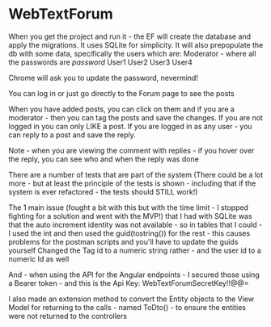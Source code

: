 # WebTextForum

When you get the project and run it - the EF will create the database and apply the migrations.  It uses SQLite for simplicity.
It will also prepopulate the db with some data, specifically the users which are:
Moderator - where all the passwords are *password*
User1
User2
User3
User4

Chrome will ask you to update the password, nevermind!

You can log in or just go directly to the Forum page to see the posts

When you have added posts, you can click on them and if you are a moderator - then you can tag the posts and save the changes.  If you are not logged in you can only LIKE a post.
If you are logged in as any user - you can reply to a post and save the reply.

Note - when you are viewing the comment with replies - if you hover over the reply, you can see who and when the reply was done

There are a number of tests that are part of the system (There could be a lot more - but at least the principle of the tests is shown - including that if the system is ever refactored - the tests should STILL work!)

The 1 main issue (fought a bit with this but with the time limit - I stopped fighting for a solution and went with the MVP!) that I had with SQLite was that the auto increment identity was not available - so in tables that I could - I used the int and then used the guid(tostring()) for the rest - this causes problems for the postman scripts and you'll have to update the guids yourself
Changed the Tag id to a numeric string rather - and the user id to a numeric Id as well

And - when using the API for the Angular endpoints - I secured those using a Bearer token - and this is the Api Key: WebTextForumSecretKey!!@@=

I also made an extension method to convert the Entity objects to the View Model for returning to the calls - named ToDto() - to ensure the entities were not returned to the controllers
